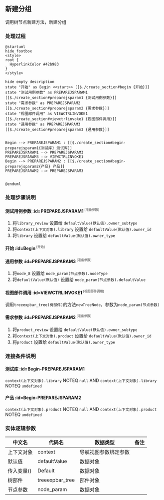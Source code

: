 ## 新建分组 <!-- {docsify-ignore-all} -->

   调用树节点新建方法，新建分组

### 处理过程

```plantuml
@startuml
hide footbox
<style>
root {
  HyperlinkColor #42b983
}
</style>

hide empty description
state "开始" as Begin <<start>> [[$./create_section#begin {开始}]]
state "测试用例参数" as PREPAREJSPARAM1  [[$./create_section#preparejsparam1 {测试用例参数}]]
state "需求参数" as PREPAREJSPARAM2  [[$./create_section#preparejsparam2 {需求参数}]]
state "视图部件调用" as VIEWCTRLINVOKE1  [[$./create_section#viewctrlinvoke1 {视图部件调用}]]
state "通用参数" as PREPAREJSPARAM3  [[$./create_section#preparejsparam3 {通用参数}]]


Begin --> PREPAREJSPARAM1 : [[$./create_section#begin-preparejsparam1{测试库} 测试库]]
PREPAREJSPARAM1 --> PREPAREJSPARAM3
PREPAREJSPARAM3 --> VIEWCTRLINVOKE1
Begin --> PREPAREJSPARAM2 : [[$./create_section#begin-preparejsparam2{产品} 产品]]
PREPAREJSPARAM2 --> PREPAREJSPARAM3


@enduml
```


### 处理步骤说明

#### 测试用例参数 :id=PREPAREJSPARAM1<sup class="footnote-symbol"> <font color=gray size=1>[准备参数]</font></sup>



1. 将`library_review` 设置给  `defaultValue(默认值).owner_subtype`
2. 将`context(上下文对象).library` 设置给  `defaultValue(默认值).owner_id`
3. 将`library` 设置给  `defaultValue(默认值).owner_type`

#### 开始 :id=Begin<sup class="footnote-symbol"> <font color=gray size=1>[开始]</font></sup>




#### 通用参数 :id=PREPAREJSPARAM3<sup class="footnote-symbol"> <font color=gray size=1>[准备参数]</font></sup>



1. 将`node_8` 设置给  `node_param(节点参数).nodeType`
2. 将`defaultValue(默认值)` 设置给  `node_param(节点参数).defaultValue`

#### 视图部件调用 :id=VIEWCTRLINVOKE1<sup class="footnote-symbol"> <font color=gray size=1>[视图部件调用]</font></sup>



调用`treeexpbar_tree(树部件)`的方法`newTreeNode`，参数为`node_param(节点参数)`
#### 需求参数 :id=PREPAREJSPARAM2<sup class="footnote-symbol"> <font color=gray size=1>[准备参数]</font></sup>



1. 将`product_review` 设置给  `defaultValue(默认值).owner_subtype`
2. 将`context(上下文对象).product` 设置给  `defaultValue(默认值).owner_id`
3. 将`product` 设置给  `defaultValue(默认值).owner_type`

### 连接条件说明
#### 测试库 :id=Begin-PREPAREJSPARAM1

```context(上下文对象).library``` NOTEQ ```null``` AND ```context(上下文对象).library``` NOTEQ ```undefined```
#### 产品 :id=Begin-PREPAREJSPARAM2

```context(上下文对象).product``` NOTEQ ```null``` AND ```context(上下文对象).product``` NOTEQ ```undefined```


### 实体逻辑参数

|    中文名   |    代码名    |  数据类型      |备注 |
| --------| --------| --------  | --------   |
|上下文对象|context|导航视图参数绑定参数||
|默认值|defaultValue|数据对象||
|传入变量(<i class="fa fa-check"/></i>)|Default|数据对象||
|树部件|treeexpbar_tree|部件对象||
|节点参数|node_param|数据对象||

